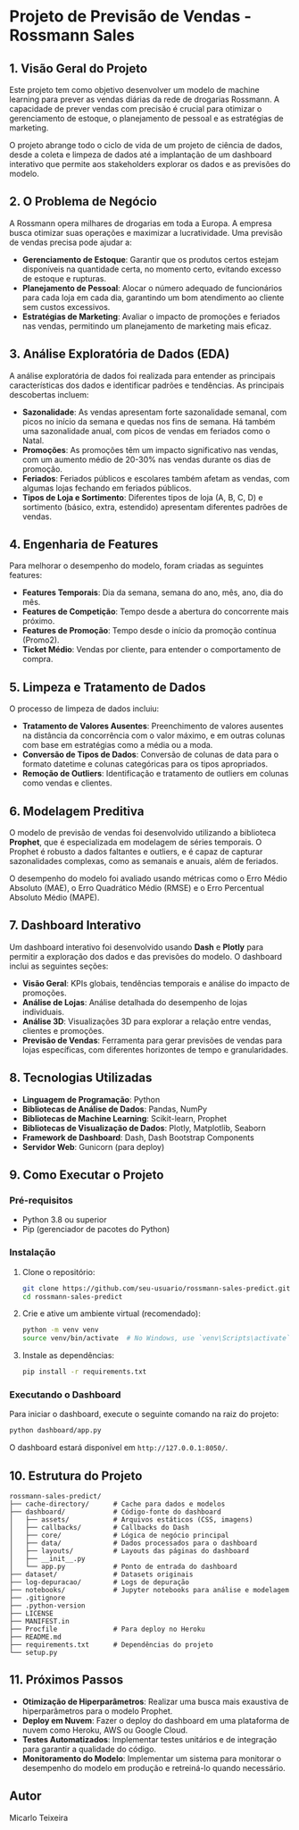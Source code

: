 # Projeto de Previsão de Vendas - Rossmann Sales

## 1. Visão Geral do Projeto

Este projeto tem como objetivo desenvolver um modelo de machine learning para prever as vendas diárias da rede de drogarias Rossmann. A capacidade de prever vendas com precisão é crucial para otimizar o gerenciamento de estoque, o planejamento de pessoal e as estratégias de marketing.

O projeto abrange todo o ciclo de vida de um projeto de ciência de dados, desde a coleta e limpeza de dados até a implantação de um dashboard interativo que permite aos stakeholders explorar os dados e as previsões do modelo.

## 2. O Problema de Negócio

A Rossmann opera milhares de drogarias em toda a Europa. A empresa busca otimizar suas operações e maximizar a lucratividade. Uma previsão de vendas precisa pode ajudar a:

*   **Gerenciamento de Estoque**: Garantir que os produtos certos estejam disponíveis na quantidade certa, no momento certo, evitando excesso de estoque e rupturas.
*   **Planejamento de Pessoal**: Alocar o número adequado de funcionários para cada loja em cada dia, garantindo um bom atendimento ao cliente sem custos excessivos.
*   **Estratégias de Marketing**: Avaliar o impacto de promoções e feriados nas vendas, permitindo um planejamento de marketing mais eficaz.

## 3. Análise Exploratória de Dados (EDA)

A análise exploratória de dados foi realizada para entender as principais características dos dados e identificar padrões e tendências. As principais descobertas incluem:

*   **Sazonalidade**: As vendas apresentam forte sazonalidade semanal, com picos no início da semana e quedas nos fins de semana. Há também uma sazonalidade anual, com picos de vendas em feriados como o Natal.
*   **Promoções**: As promoções têm um impacto significativo nas vendas, com um aumento médio de 20-30% nas vendas durante os dias de promoção.
*   **Feriados**: Feriados públicos e escolares também afetam as vendas, com algumas lojas fechando em feriados públicos.
*   **Tipos de Loja e Sortimento**: Diferentes tipos de loja (A, B, C, D) e sortimento (básico, extra, estendido) apresentam diferentes padrões de vendas.

## 4. Engenharia de Features

Para melhorar o desempenho do modelo, foram criadas as seguintes features:

*   **Features Temporais**: Dia da semana, semana do ano, mês, ano, dia do mês.
*   **Features de Competição**: Tempo desde a abertura do concorrente mais próximo.
*   **Features de Promoção**: Tempo desde o início da promoção contínua (Promo2).
*   **Ticket Médio**: Vendas por cliente, para entender o comportamento de compra.

## 5. Limpeza e Tratamento de Dados

O processo de limpeza de dados incluiu:

*   **Tratamento de Valores Ausentes**: Preenchimento de valores ausentes na distância da concorrência com o valor máximo, e em outras colunas com base em estratégias como a média ou a moda.
*   **Conversão de Tipos de Dados**: Conversão de colunas de data para o formato datetime e colunas categóricas para os tipos apropriados.
*   **Remoção de Outliers**: Identificação e tratamento de outliers em colunas como vendas e clientes.

## 6. Modelagem Preditiva

O modelo de previsão de vendas foi desenvolvido utilizando a biblioteca **Prophet**, que é especializada em modelagem de séries temporais. O Prophet é robusto a dados faltantes e outliers, e é capaz de capturar sazonalidades complexas, como as semanais e anuais, além de feriados.

O desempenho do modelo foi avaliado usando métricas como o Erro Médio Absoluto (MAE), o Erro Quadrático Médio (RMSE) e o Erro Percentual Absoluto Médio (MAPE).

## 7. Dashboard Interativo

Um dashboard interativo foi desenvolvido usando **Dash** e **Plotly** para permitir a exploração dos dados e das previsões do modelo. O dashboard inclui as seguintes seções:

*   **Visão Geral**: KPIs globais, tendências temporais e análise do impacto de promoções.
*   **Análise de Lojas**: Análise detalhada do desempenho de lojas individuais.
*   **Análise 3D**: Visualizações 3D para explorar a relação entre vendas, clientes e promoções.
*   **Previsão de Vendas**: Ferramenta para gerar previsões de vendas para lojas específicas, com diferentes horizontes de tempo e granularidades.

## 8. Tecnologias Utilizadas

*   **Linguagem de Programação**: Python
*   **Bibliotecas de Análise de Dados**: Pandas, NumPy
*   **Bibliotecas de Machine Learning**: Scikit-learn, Prophet
*   **Bibliotecas de Visualização de Dados**: Plotly, Matplotlib, Seaborn
*   **Framework de Dashboard**: Dash, Dash Bootstrap Components
*   **Servidor Web**: Gunicorn (para deploy)

## 9. Como Executar o Projeto

### Pré-requisitos

*   Python 3.8 ou superior
*   Pip (gerenciador de pacotes do Python)

### Instalação

1.  Clone o repositório:
    ```bash
    git clone https://github.com/seu-usuario/rossmann-sales-predict.git
    cd rossmann-sales-predict
    ```

2.  Crie e ative um ambiente virtual (recomendado):
    ```bash
    python -m venv venv
    source venv/bin/activate  # No Windows, use `venv\Scripts\activate`
    ```

3.  Instale as dependências:
    ```bash
    pip install -r requirements.txt
    ```

### Executando o Dashboard

Para iniciar o dashboard, execute o seguinte comando na raiz do projeto:

```bash
python dashboard/app.py
```

O dashboard estará disponível em `http://127.0.0.1:8050/`.

## 10. Estrutura do Projeto

```
rossmann-sales-predict/
├── cache-directory/      # Cache para dados e modelos
├── dashboard/            # Código-fonte do dashboard
│   ├── assets/           # Arquivos estáticos (CSS, imagens)
│   ├── callbacks/        # Callbacks do Dash
│   ├── core/             # Lógica de negócio principal
│   ├── data/             # Dados processados para o dashboard
│   ├── layouts/          # Layouts das páginas do dashboard
│   ├── __init__.py
│   └── app.py            # Ponto de entrada do dashboard
├── dataset/              # Datasets originais
├── log-depuracao/        # Logs de depuração
├── notebooks/            # Jupyter notebooks para análise e modelagem
├── .gitignore
├── .python-version
├── LICENSE
├── MANIFEST.in
├── Procfile              # Para deploy no Heroku
├── README.md
├── requirements.txt      # Dependências do projeto
└── setup.py
```

## 11. Próximos Passos

*   **Otimização de Hiperparâmetros**: Realizar uma busca mais exaustiva de hiperparâmetros para o modelo Prophet.
*   **Deploy em Nuvem**: Fazer o deploy do dashboard em uma plataforma de nuvem como Heroku, AWS ou Google Cloud.
*   **Testes Automatizados**: Implementar testes unitários e de integração para garantir a qualidade do código.
*   **Monitoramento do Modelo**: Implementar um sistema para monitorar o desempenho do modelo em produção e retreiná-lo quando necessário.

## Autor

Micarlo Teixeira